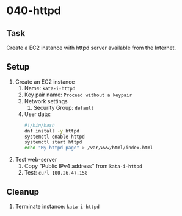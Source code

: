 # 040-httpd

## Task
Create a EC2 instance with httpd server available from the Internet.

## Setup
1. Create an EC2 instance
    1. Name: `kata-i-httpd`
    2. Key pair name: `Proceed without a keypair`
    3. Network settings
    	1. Security Group: `default`
    4. User data:
        ```bash
		#!/bin/bash
		dnf install -y httpd
		systemctl enable httpd
		systemctl start httpd
		echo "My httpd page" > /var/www/html/index.html
        ```
2. Test web-server
    1. Copy "Public IPv4 address" from `kata-i-httpd`
    2. Test: `curl 100.26.47.158`

## Cleanup
1. Terminate instance: `kata-i-httpd`
